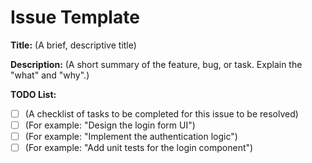 # Issue Template

**Title:** (A brief, descriptive title)

**Description:**
(A short summary of the feature, bug, or task. Explain the "what" and "why".)

**TODO List:**
- [ ] (A checklist of tasks to be completed for this issue to be resolved)
- [ ] (For example: "Design the login form UI")
- [ ] (For example: "Implement the authentication logic")
- [ ] (For example: "Add unit tests for the login component")
